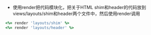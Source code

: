 - 使用render把代码模块化，把关于HTML shim和header的代码放到views/layouts/shim和header两个文件中，然后使用render调用
```Ruby
<%= render 'layouts/shim' %>
<%= render 'layouts/header' %>
```

